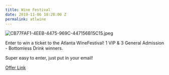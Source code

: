 ```yaml
---
title: Wine Festival
date: 2019-11-06 18:28:00 Z
permalink: atlwine
---
```


![CB77FAF1-4EEB-4475-969C-447156B15C15.jpeg](/uploads/CB77FAF1-4EEB-4475-969C-447156B15C15.jpeg)

Enter to win a ticket to the Atlanta WineFestival! 1 VIP & 3 General Admission - Bottomless Drink winners.

Super easy to enter, just put in your email!

[Offer Link](https://woobox.com/4f6f4v/m0uo0e)